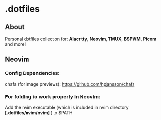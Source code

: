 # .dotfiles

## About

Personal dotfiles collection for: **Alacritty**, **Neovim**, **TMUX**, **BSPWM**, **Picom** and more!

## Neovim

### Config Dependencies:

chafa (for image previews): https://github.com/hpjansson/chafa

### For folding to work properly in Neovim:

Add the nvim executable (which is included in nvim directory **[.dotfiles/nvim/nvim]** ) to $PATH
